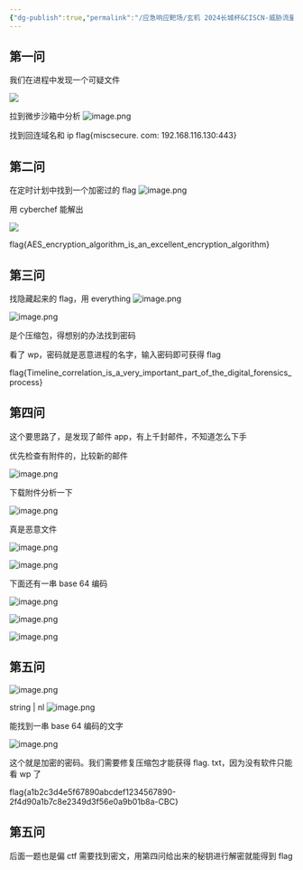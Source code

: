 ```yaml
---
{"dg-publish":true,"permalink":"/应急响应靶场/玄机 2024长城杯&CISCN-威胁流量分析-WinFT/","tags":["打靶","应急响应"]}
---
```


## 第一问

我们在进程中发现一个可疑文件

![](https://s2.loli.net/2025/05/30/fs5aO1pdtGKMYcn.png)

拉到微步沙箱中分析
![image.png](https://s2.loli.net/2025/05/30/OvKPIFwp2LHYCdf.png)

找到回连域名和 ip
flag{miscsecure. com: 192.168.116.130:443}

## 第二问
在定时计划中找到一个加密过的 flag
![image.png](https://s2.loli.net/2025/05/30/a37lONDy6KnWsbf.png)

用 cyberchef 能解出

![](https://s2.loli.net/2025/05/30/29pmS4Bz8Ggfrlw.png)

flag{AES_encryption_algorithm_is_an_excellent_encryption_algorithm}


## 第三问
找隐藏起来的 flag，用 everything
![image.png](https://s2.loli.net/2025/05/30/JAGnVYrhHtUp8XB.png)


![image.png](https://s2.loli.net/2025/05/30/IlaeNuiZyFcs6qM.png)


是个压缩包，得想别的办法找到密码

看了 wp，密码就是恶意进程的名字，输入密码即可获得 flag

flag{Timeline_correlation_is_a_very_important_part_of_the_digital_forensics_process}

## 第四问 
这个要思路了，是发现了邮件 app，有上千封邮件，不知道怎么下手

优先检查有附件的，比较新的邮件

![image.png](https://s2.loli.net/2025/05/31/JAFn6sbrOC5QWYg.png)


下载附件分析一下

![image.png](https://s2.loli.net/2025/05/31/1HLrInFmkiv4N3E.png)

真是恶意文件


![image.png](https://s2.loli.net/2025/05/31/kYJ6jdFZnxu7zim.png)



![image.png](https://s2.loli.net/2025/05/31/lO7ncTzp4EJ1ejR.png)


下面还有一串 base 64 编码

![image.png](https://s2.loli.net/2025/05/31/Ru6pvt7EVXc5BSh.png)


![image.png](https://s2.loli.net/2025/05/31/C81Zoy2cjOSiBxv.png)


![image.png](https://s2.loli.net/2025/05/31/vzwgKbut2xioTOq.png)



## 第五问
![image.png](https://s2.loli.net/2025/05/31/y4Jiap8WYqKdQ9R.png)

string | nl
![image.png](https://s2.loli.net/2025/05/31/sfDc8RuWdPUkVEg.png)

能找到一串 base 64 编码的文字

![image.png](https://s2.loli.net/2025/05/31/h2sR8JBxEMPXNnZ.png)

这个就是加密的密码。我们需要修复压缩包才能获得 flag. txt，因为没有软件只能看 wp 了

flag{a1b2c3d4e5f67890abcdef1234567890-2f4d90a1b7c8e2349d3f56e0a9b01b8a-CBC}
## 第五问
后面一题也是偏 ctf 需要找到密文，用第四问给出来的秘钥进行解密就能得到 flag